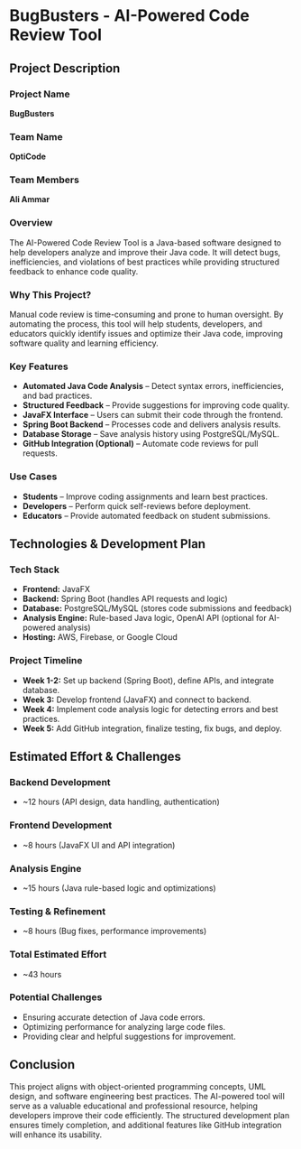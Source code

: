 # BugBusters - AI-Powered Code Review Tool

## Project Description

### Project Name
**BugBusters**

### Team Name
**OptiCode**

### Team Members
**Ali Ammar**

### Overview
The AI-Powered Code Review Tool is a Java-based software designed to help developers analyze and improve their Java code. It will detect bugs, inefficiencies, and violations of best practices while providing structured feedback to enhance code quality.

### Why This Project?
Manual code review is time-consuming and prone to human oversight. By automating the process, this tool will help students, developers, and educators quickly identify issues and optimize their Java code, improving software quality and learning efficiency.

### Key Features
- **Automated Java Code Analysis** – Detect syntax errors, inefficiencies, and bad practices.
- **Structured Feedback** – Provide suggestions for improving code quality.
- **JavaFX Interface** – Users can submit their code through the frontend.
- **Spring Boot Backend** – Processes code and delivers analysis results.
- **Database Storage** – Save analysis history using PostgreSQL/MySQL.
- **GitHub Integration (Optional)** – Automate code reviews for pull requests.

### Use Cases
- **Students** – Improve coding assignments and learn best practices.
- **Developers** – Perform quick self-reviews before deployment.
- **Educators** – Provide automated feedback on student submissions.

## Technologies & Development Plan

### Tech Stack
- **Frontend:** JavaFX
- **Backend:** Spring Boot (handles API requests and logic)
- **Database:** PostgreSQL/MySQL (stores code submissions and feedback)
- **Analysis Engine:** Rule-based Java logic, OpenAI API (optional for AI-powered analysis)
- **Hosting:** AWS, Firebase, or Google Cloud

### Project Timeline
- **Week 1-2:** Set up backend (Spring Boot), define APIs, and integrate database.
- **Week 3:** Develop frontend (JavaFX) and connect to backend.
- **Week 4:** Implement code analysis logic for detecting errors and best practices.
- **Week 5:** Add GitHub integration, finalize testing, fix bugs, and deploy.

## Estimated Effort & Challenges

### Backend Development
- ~12 hours (API design, data handling, authentication)

### Frontend Development
- ~8 hours (JavaFX UI and API integration)

### Analysis Engine
- ~15 hours (Java rule-based logic and optimizations)

### Testing & Refinement
- ~8 hours (Bug fixes, performance improvements)

### Total Estimated Effort
- ~43 hours

### Potential Challenges
- Ensuring accurate detection of Java code errors.
- Optimizing performance for analyzing large code files.
- Providing clear and helpful suggestions for improvement.

## Conclusion
This project aligns with object-oriented programming concepts, UML design, and software engineering best practices. The AI-powered tool will serve as a valuable educational and professional resource, helping developers improve their code efficiently. The structured development plan ensures timely completion, and additional features like GitHub integration will enhance its usability.
